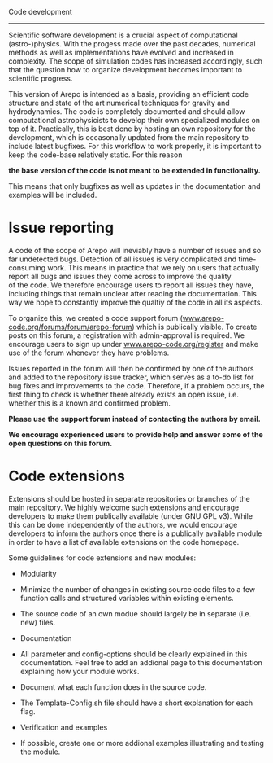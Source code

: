 Code development
************************


Scientific software development is a crucial aspect of computational (astro-)physics. 
With the progess made over the past decades, numerical methods as well as implementations
have evolved and increased in complexity. The scope of simulation codes has 
increased accordingly, such that the question how to organize development becomes important 
to scientific progress.

This version of Arepo is intended as a basis, providing an efficient code structure 
and state of the art numerical techniques for gravity and hydrodynamics. The code is 
completely documented and should allow computational astrophysicists to develop their 
own specialized modules on top of it. Practically, this is best done by hosting an
own repository for the development, which is occasonally updated from the main 
repository to include latest bugfixes. For this workflow to work properly, it is
important to keep the code-base relatively static. For this reason

**the base version of the code is not meant to be extended in functionality.**

This means that only bugfixes as well as updates in the documentation and examples will
be included.

Issue reporting
===============

A code of the scope of Arepo will ineviably have a number of issues and so far undetected bugs.
Detection of all issues is very complicated and time-consuming work. This means in practice that 
we rely on users that actually report all bugs and issues they come across to improve the quality  
of the code. We therefore encourage users to report all issues they have, including things
that remain unclear after reading the documentation. This way we hope to constantly improve the
qualtiy of the code in all its aspects.
 
To organize this, we created a code support forum (www.arepo-code.org/forums/forum/arepo-forum)
which is publically visible. To create posts on this forum, a registration with admin-approval
is required. We encourage users to sign up under www.arepo-code.org/register and make 
use of the forum whenever they have problems. 

Issues reported in the forum will then be confirmed by one of the authors and added to the 
repository issue tracker, which serves as a to-do list for bug fixes and improvements to 
the code. Therefore, if a problem occurs, the first thing to check is whether there already exists
an open issue, i.e. whether this is a known and confirmed problem.

**Please use the support forum instead of contacting the authors by email.**

**We encourage experienced users to provide help and answer some of the open questions on this forum.**


Code extensions 
===============

Extensions should be hosted in separate repositories or branches of the main repository.
We highly welcome such extensions and encourage developers to make them publically 
available (under GNU GPL v3). While this can be done independently of the authors, 
we would encourage developers to inform the authors once there is a publically 
available module in order to have a list of available extensions on the code homepage. 

Some guidelines for code extensions and new modules:

 * Modularity
 
  * Minimize the number of changes in existing source code files to a few function calls 
    and structured variables within existing elements.
  * The source code of an own modue should largely be in separate (i.e. new) files.
  
 * Documentation
 
  * All parameter and config-options should be clearly explained in this documentation.
    Feel free to add an addional page to this documentation explaining how your module
    works.
  * Document what each function does in the source code.
  * The Template-Config.sh file should have a short explanation for each flag.
  
 * Verification and examples
 
  * If possible, create one or more addional examples illustrating and testing the module.


